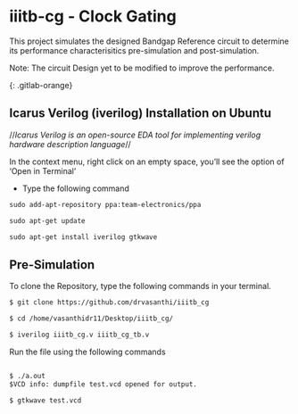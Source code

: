 # iiitb-cg - Clock Gating
This project simulates the designed Bandgap Reference circuit to determine its performance characterisitics pre-simulation and post-simulation.

Note: The circuit Design yet to be modified to improve the performance.

{: .gitlab-orange}
## Icarus Verilog (iverilog) Installation on Ubuntu
  //_Icarus Verilog is an open-source EDA tool for implementing verilog hardware description language_//
  
 In the context menu, right click on an empty space, you’ll see the option of ‘Open in Terminal’
 
  * Type the following command
 ```html
sudo add-apt-repository ppa:team-electronics/ppa

sudo apt-get update

sudo apt-get install iverilog gtkwave
 ```
## Pre-Simulation
To clone the Repository, type the following commands in your terminal.
```html
$ git clone https://github.com/drvasanthi/iiitb_cg

$ cd /home/vasanthidr11/Desktop/iiitb_cg/

$ iverilog iiitb_cg.v iiitb_cg_tb.v
```
Run the file using the following commands
```html

$ ./a.out
$VCD info: dumpfile test.vcd opened for output.

$ gtkwave test.vcd
```


